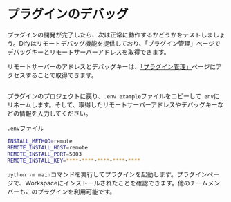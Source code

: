 # プラグインのデバッグ

プラグインの開発が完了したら、次は正常に動作するかどうかをテストしましょう。Difyはリモートデバッグ機能を提供しており、「プラグイン管理」ページでデバッグキーとリモートサーバーアドレスを取得できます。

リモートサーバーのアドレスとデバッグキーは、[「プラグイン管理」](https://cloud.dify.ai/plugins)ページにアクセスすることで取得できます。

<figure><img src="https://assets-docs.dify.ai/2024/11/1cf15bc59ea10eb67513c8bdca557111.png" alt=""><figcaption></figcaption></figure>

プラグインのプロジェクトに戻り、`.env.example`ファイルをコピーして`.env`にリネームします。そして、取得したリモートサーバーアドレスやデバッグキーなどの情報を入力してください。

`.env`ファイル

```bash
INSTALL_METHOD=remote
REMOTE_INSTALL_HOST=remote
REMOTE_INSTALL_PORT=5003
REMOTE_INSTALL_KEY=****-****-****-****-****
```

`python -m main`コマンドを実行してプラグインを起動します。プラグインページで、Workspaceにインストールされたことを確認できます。他のチームメンバーもこのプラグインを利用可能です。

<figure><img src="https://assets-docs.dify.ai/2024/12/ec26e5afc57bbfeb807719638f603807.png" alt=""><figcaption></figcaption></figure>